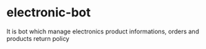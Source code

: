 # electronic-bot
It is bot which manage electronics product informations, orders and  products return policy
